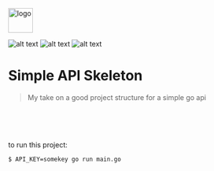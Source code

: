 <img alt="logo" height="50" src="https://go.dev/blog/go-brand/Go-Logo/SVG/Go-Logo_White.svg" title="Golang"/>

![alt text](https://img.shields.io/badge/Go-v1.18+-blue.svg)
![alt text](https://img.shields.io/badge/Go%20Validator-v10-gree.svg)
![alt text](https://img.shields.io/badge/Gin-v1.9.1-orange.svg)



# Simple API Skeleton




> My take on a good project structure for a simple go api

<br><br><br>


to run this project:
```
$ API_KEY=somekey go run main.go
```


